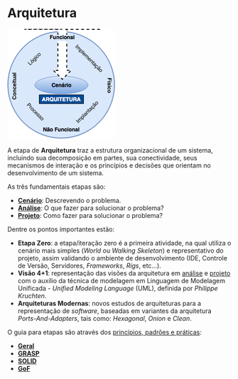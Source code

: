 # Arquitetura

![](/images/arquitetura.png)

A etapa de **Arquitetura** traz a estrutura organizacional de um sistema, incluindo sua decomposição em partes, sua conectividade, seus mecanismos de interação e os princípios e decisões que orientam no desenvolvimento de um sistema.

As três fundamentais etapas são:

* [**Cenário**](/arquitetura/cenario.md): Descrevendo o problema.
* [**Análise**](/arquitetura/analise.md): O que fazer para solucionar o problema?
* [**Projeto**](/arquitetura/projeto.md): Como fazer para solucionar o problema?

Dentre os pontos importantes estão:

* **Etapa Zero**: a etapa/iteração zero é a primeira atividade, na qual utiliza o cenário mais simples (_World_ ou _Walking Skeleton_) e representativo do projeto, assim validando o ambiente de desenvolvimento (IDE, Controle de Versão, Servidores, _Frameworks_, _Rigs_, etc...).
* **Visão 4+1**: representação das visões da arquitetura em [análise](/arquitetura/analise.md) e [projeto](/arquitetura/projeto.md) com o auxílio da técnica de modelagem em Linguagem de Modelagem Unificada - _Unified Modeling Language_ (UML), definida por _Philippe Kruchten_.
* **Arquiteturas Modernas**: novos estudos de arquiteturas para a representação de _software_, baseadas em variantes da arquitetura _Ports-And-Adapters_, tais como: _Hexagonal_, _Onion_ e _Clean_.

O guia para etapas são através dos [princípios, padrões e práticas](/arquitetura/principios-padroes-praticas.md):

* **[Geral](/arquitetura/principios-padroes-praticas.md)**
* **[GRASP](/arquitetura/grasp.md)**
* **[SOLID](/arquitetura/solid.md)**
* **[GoF](/arquitetura/gof.md)**
